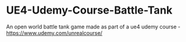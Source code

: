 # UE4-Udemy-Course-Battle-Tank
An open world battle tank game made as part of a ue4 udemy course - https://www.udemy.com/unrealcourse/
